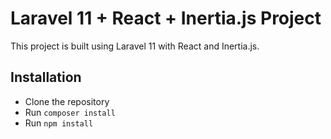 # Laravel 11 + React + Inertia.js Project

This project is built using Laravel 11 with React and Inertia.js.

## Installation
- Clone the repository
- Run `composer install`
- Run `npm install`
